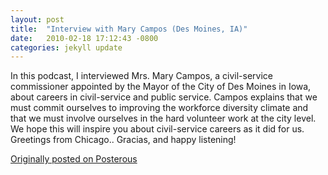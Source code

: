 ```yaml
---
layout: post
title:  "Interview with Mary Campos (Des Moines, IA)"
date:   2010-02-18 17:12:43 -0800
categories: jekyll update
---
```

In this podcast, I interviewed Mrs. Mary Campos, a civil-service commissioner appointed by the Mayor of the City of Des Moines in Iowa, about careers in civil-service and public service. Campos explains that we must commit ourselves to improving the workforce diversity climate and that we must involve ourselves in the hard volunteer work at the city level. We hope this will inspire you about civil-service careers as it did for us. Greetings from Chicago.. Gracias, and happy listening!

[Originally posted on Posterous](http://molina.posterous.com/)
